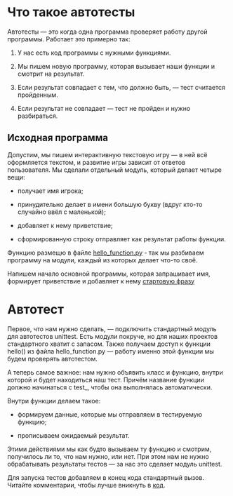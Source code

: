 # Что такое автотесты

Автотесты — это когда одна программа проверяет работу другой программы. Работает это примерно так:

1. У нас есть код программы с нужными функциями.

2. Мы пишем новую программу, которая вызывает наши функции и смотрит на результат.

3. Если результат совпадает с тем, что должно быть, — тест считается пройденным.

4. Если результат не совпадает — тест не пройден и нужно разбираться.

## Исходная программа
Допустим, мы пишем интерактивную текстовую игру — в ней всё оформляется текстом, и развитие игры зависит от ответов пользователя. Мы сделали отдельный модуль, который делает четыре вещи:

* получает имя игрока;

* принудительно делает в имени большую букву (вдруг кто-то случайно ввёл  с маленькой);

* добавляет к нему приветствие;

* сформированную строку отправляет как результат работы функции.

Функцию размещю в файле [hello_function.py](/src/hello_function.py) - так мы разбиваем программу на модули, каждый из которых делает что-то своё.

Напишем начало основной программы, которая запрашивает имя, формирует приветствие и добавляет к нему [стартовую фразу](/src/start.py)

# Автотест
Первое, что нам нужно сделать, — подключить стандартный модуль для автотестов unittest. Есть модули покруче, но для наших проектов стандартного хватит с запасом. Также получаем доступ к функции hello() из файла hello_function.py — работу именно этой функции мы будем проверять автотестом.

А теперь самое важное: нам нужно объявить класс и функцию, внутри которой и будет находиться наш тест. Причём название функции должно начинаться с test_, чтобы она выполнялась автоматически.

Внутри функции делаем такое:

* формируем данные, которые мы отправляем в тестируемую функцию;

* прописываем ожидаемый результат.

Этими действиями мы как будто вызываем ту функцию и смотрим, получилось ли то, что нам нужно, или нет. При этом нам не нужно обрабатывать результаты тестов — за нас это сделает модуль unittest.

Для запуска тестов добавляем в конец кода стандартный вызов. Читайте комментарии, чтобы лучше вникнуть в [код]().